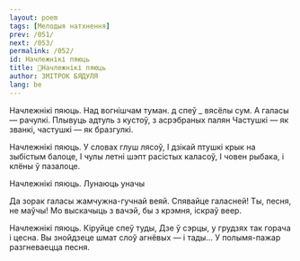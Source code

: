 ```yaml
---
layout: poem
tags: [Мелодыя натхнення]
prev: /051/
next: /053/
permalink: /052/
id: Начлежнікі пяюць
title: 🚧Начлежнікі пяюць
author: ЗМІТРОК БЯДУЛЯ
lang: be
---
```



 
Начлежнікі пяюць. Над вогнішчам туман. д  спеў  _ вясёлы сум. А галасы — рачулкі. Плывуць адтуль з кустоў, з асрэбраных палян Частушкі — як званкі, частушкі — як бразгулкі.

Начлежнікі пяюць. У словах глуш лясоў, I дзікай птушкі крык на зыбістым балоце, I чулы летні шэпт расістых каласоў, I човен рыбака, і клёны ў пазалоце.

Начлежнікі пяюць. Лунаюць уначы

Да зорак галасы жамчужна-гучнай веяй. Спявайце галасней! Ты, песня, не маўчы! Мо выскачыць з вачэй, бы з крэмня, іскраў веер.

Начлежнікі пяюць. Кіруйце спеў туды, Дзе ў сэрцы, у грудзях так горача і цесна. Вы знойдзеце шмат слоў агнёвых — і тады... У полымя-пажар разгневаецца песня.
